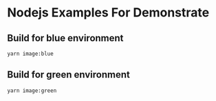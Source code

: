 # Nodejs Examples For Demonstrate

## Build for blue environment
```
yarn image:blue
```

## Build for green environment
```
yarn image:green
```
